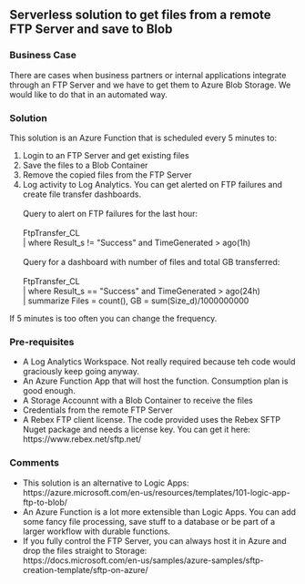 <H2>Serverless solution to get files from a remote FTP Server and save to Blob</h2>
<h3>Business Case</h3>
There are cases when business partners or internal applications integrate through an FTP Server and we have to get them to Azure Blob Storage.
We would like to do that in an automated way.
<h3>Solution</h3>
This solution is an Azure Function that is scheduled every 5 minutes to:
<ol>
<li>Login to an FTP Server and get existing files
<li>Save the files to a Blob Container
<li>Remove the copied files from the FTP Server
<li>Log activity to Log Analytics.  You can get alerted on FTP failures and create file transfer dashboards.<br><br>
  Query to alert on FTP failures for the last hour:<br><br>
  FtpTransfer_CL<br>
| where Result_s != "Success" and TimeGenerated  > ago(1h) <br><br>
  Query for a dashboard with number of files and total GB transferred:<br><br>
FtpTransfer_CL <br>
| where Result_s == "Success" and TimeGenerated  > ago(24h) <br>
| summarize Files = count(), GB =  sum(Size_d)/1000000000 <br>
</ol>
If 5 minutes is too often you can change the frequency.
<h3>Pre-requisites</h3>
<ul>
<li>A Log Analytics Workspace. Not really required because teh code would graciously keep going anyway.
<li>An Azure Function App that will host the function.  Consumption plan is good enough.
<li>A Storage Accounnt with a Blob Container to receive the files
<li>Credentials from the remote FTP Server
<li>A Rebex FTP client license. The code provided uses the Rebex SFTP Nuget package and needs a license key. You can get it here: https://www.rebex.net/sftp.net/
</ul>
<h3>Comments</h3>
<ul>
<li>This solution is an alternative to Logic Apps: <br>https://azure.microsoft.com/en-us/resources/templates/101-logic-app-ftp-to-blob/
<li>An Azure Function is a lot more extensible than Logic Apps. You can add some fancy file processing, save stuff to a database or be part of a larger workflow with durable functions.
<li>If you fully control the FTP Server, you can always host it in Azure and drop the files straight to Storage:<br>
https://docs.microsoft.com/en-us/samples/azure-samples/sftp-creation-template/sftp-on-azure/
<ul>
